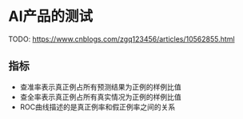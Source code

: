# AI产品的测试

TODO: https://www.cnblogs.com/zgq123456/articles/10562855.html

## 指标

- 查准率表示真正例占所有预测结果为正例的样例比值
- 查全率表示真正例占所有真实情况为正例的样例比值
- ROC曲线描述的是真正例率和假正例率之间的关系

